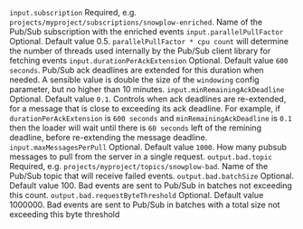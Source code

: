 <tr>
    <td><code>input.subscription</code></td>
    <td>Required, e.g. <code>projects/myproject/subscriptions/snowplow-enriched</code>. Name of the Pub/Sub subscription with the enriched events</td>
</tr>
<tr>
    <td><code>input.parallelPullFactor</code></td>
    <td>Optional. Default value 0.5. <code>parallelPullFactor * cpu count</code> will determine the number of threads used internally by the Pub/Sub client library for fetching events</td>
</tr>
<tr>
    <td><code>input.durationPerAckExtension</code></td>
    <td>Optional. Default value <code>600 seconds</code>. Pub/Sub ack deadlines are extended for this duration when needed. A sensible value is double the size of the <code>windowing</code> config parameter, but no higher than 10 minutes.</td>
</tr>
<tr>
    <td><code>input.minRemainingAckDeadline</code></td>
    <td>Optional. Default value <code>0.1</code>. Controls when ack deadlines are re-extended, for a message that is close to exceeding its ack deadline. For example, if <code>durationPerAckExtension</code> is <code>600 seconds</code> and <code>minRemainingAckDeadline</code> is <code>0.1</code> then the loader will wait until there is <code>60 seconds</code> left of the remining deadline, before re-extending the message deadline.</td>
</tr>
<tr>
    <td><code>input.maxMessagesPerPull</code></td>
    <td>Optional. Default value <code>1000</code>. How many pubsub messages to pull from the server in a single request.</td>
</tr>
<tr>
    <td><code>output.bad.topic</code></td>
    <td>Required, e.g. <code>projects/myproject/topics/snowplow-bad</code>. Name of the Pub/Sub topic that will receive failed events.</td>
</tr>
<tr>
    <td><code>output.bad.batchSize</code></td>
    <td>Optional.  Default value 100.  Bad events are sent to Pub/Sub in batches not exceeding this count.</td>
</tr>
<tr>
    <td><code>output.bad.requestByteThreshold</code></td>
    <td>Optional.  Default value 1000000.  Bad events are sent to Pub/Sub in batches with a total size not exceeding this byte threshold</td>
</tr>
